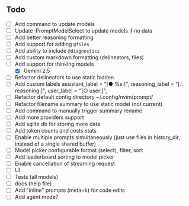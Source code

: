 
## Todo

- [ ] Add command to update models
- [ ] Update :PromptModelSelect to update models if no data
- [ ] Add better reasoning formatting
- [ ] Add support for adding `@files`
- [ ] Add ability to include `@diagnostics`
- [ ] Add custom markdown formatting (delineators, files)
- [ ] Add support for thinking models
  + [x] Gemini 2.5
- [ ] Refactor delineators to use static hidden <!-- html comments -->
- [ ] Add custom labels
  assistant_label = "[● %s:]",
  reasoning_label = "[∴ reasoning:]",
  user_label = "[○ user:]",
- [ ] Refactor default config directory
  ~/.config/nvim/prompt/
- [ ] Refactor filename summary to use static model (not current)
- [ ] Add command to manually trigger summary rename
- [ ] Add more providers support
- [ ] Add sqlite db for storing more data
- [ ] Add token counts and costs stats
- [ ] Enable multiple prompts simultaneously (just use files in history_dir,
  instead of a single shared buffer)
- [ ] Model picker configurable format (select), filter, sort
- [ ] Add leaderboard sorting to model picker
- [ ] Enable cancellation of streaming request
- [ ] UI
- [ ] Tests (all models)
- [ ] docs (help file)
- [ ] Add "inline" prompts (meta+k) for code edits
- [ ] Add agent mode?
